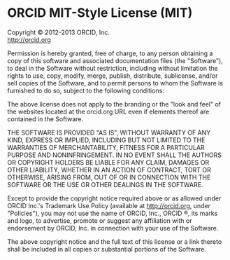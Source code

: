 # ORCID MIT-Style License (MIT)<br>
Copyright &copy; 2012-2013 ORCID, Inc.<br>
http://orcid.org

Permission is hereby granted, free of charge, to any person obtaining a copy of this software and associated documentation files (the "Software"), to deal in the Software without restriction, including without limitation the rights to use, copy, modify, merge, publish, distribute, sublicense, and/or sell copies of the Software, and to permit persons to whom the Software is furnished to do so, subject to the following conditions:

The above license does not apply to the branding or the "look and feel" of the websites located at the orcid.org URL even if elements thereof are contained in the Software.  

THE SOFTWARE IS PROVIDED "AS IS", WITHOUT WARRANTY OF ANY KIND, EXPRESS OR IMPLIED, INCLUDING BUT NOT LIMITED TO THE WARRANTIES OF MERCHANTABILITY, FITNESS FOR A PARTICULAR PURPOSE AND NONINFRINGEMENT. IN NO EVENT SHALL THE AUTHORS OR COPYRIGHT HOLDERS BE LIABLE FOR ANY CLAIM, DAMAGES OR OTHER LIABILITY, WHETHER IN AN ACTION OF CONTRACT, TORT OR OTHERWISE, ARISING FROM, OUT OF OR IN CONNECTION WITH THE SOFTWARE OR THE USE OR OTHER DEALINGS IN THE SOFTWARE.

Except to provide the copyright notice required above or as allowed under ORCID Inc.'s Trademark Use Policy (available at http://orcid.org, under "Policies"), you may not use the name of ORCID, Inc., ORCID &reg;, its marks and logo, to advertise, promote or suggest any affiliation with or endorsement by ORCID, Inc. in connection with your use of the Software.

The above copyright notice and the full text of this license or a link thereto shall be included in all copies or substantial portions of the Software.
